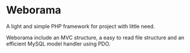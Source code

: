 # Weborama

A light and simple PHP framework for project with little need.

Weborama include an MVC structure, a easy to read file structure and an efficient MySQL model handler using PDO.

